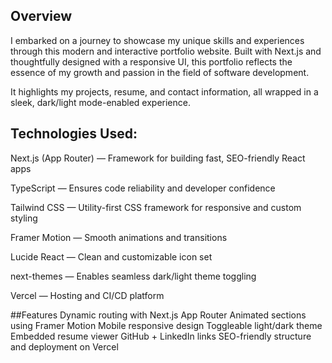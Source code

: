 ## Overview

I embarked on a journey to showcase my unique skills and experiences through this modern and interactive portfolio website. Built with Next.js and thoughtfully designed with a responsive UI, this portfolio reflects the essence of my growth and passion in the field of software development.

It highlights my projects, resume, and contact information, all wrapped in a sleek, dark/light mode-enabled experience.

## Technologies Used:
Next.js (App Router) — Framework for building fast, SEO-friendly React apps

TypeScript — Ensures code reliability and developer confidence

Tailwind CSS — Utility-first CSS framework for responsive and custom styling

Framer Motion — Smooth animations and transitions

Lucide React — Clean and customizable icon set

next-themes — Enables seamless dark/light theme toggling

Vercel — Hosting and CI/CD platform

##Features
Dynamic routing with Next.js App Router
Animated sections using Framer Motion
Mobile responsive design
Toggleable light/dark theme    
Embedded resume viewer
GitHub + LinkedIn links
SEO-friendly structure and deployment on Vercel

